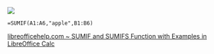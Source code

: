 ![](https://www.libreofficehelp.com/wp-content/uploads/2018/10/SUMIF-Text-example-1.png)
    
    =SUMIF(A1:A6,"apple",B1:B6)

[libreofficehelp.com ~ SUMIF and SUMIFS Function with Examples in LibreOffice Calc](https://www.libreofficehelp.com/sumif-and-sumifs-function-with-examples-in-libreoffice-calc/#Using_Texts)
